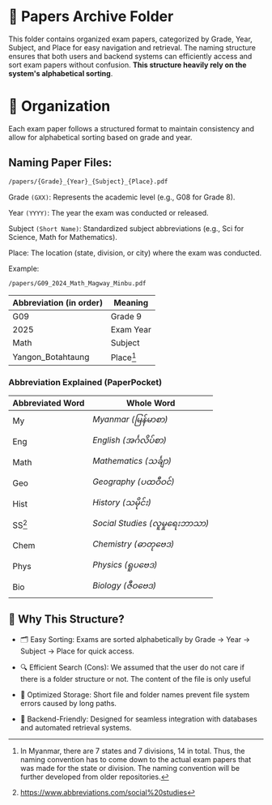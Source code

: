 # 📂 Papers Archive Folder
This folder contains organized exam papers, categorized by Grade, Year, Subject, and Place for easy navigation and retrieval. The naming structure ensures that both users and backend systems can efficiently access and sort exam papers without confusion. **This structure heavily rely on the system's alphabetical sorting**.

# 📌 Organization
Each exam paper follows a structured format to maintain consistency and allow for alphabetical sorting based on grade and year.

## Naming Paper Files:

```bash
/papers/{Grade}_{Year}_{Subject}_{Place}.pdf
```

Grade `(GXX)`: Represents the academic level (e.g., G08 for Grade 8).

Year `(YYYY)`: The year the exam was conducted or released.

Subject `(Short Name)`: Standardized subject abbreviations (e.g., Sci for Science, Math for Mathematics).

Place: The location (state, division, or city) where the exam was conducted.

Example:
```bash
/papers/G09_2024_Math_Magway_Minbu.pdf
```

| Abbreviation (in order) | Meaning   |
|--------------|-----------|
| G09          | Grade 9   |
| 2025         | Exam Year |
| Math         | Subject   |
| Yangon_Botahtaung | Place[^1] |

### Abbreviation Explained (PaperPocket)
| Abbreviated Word | Whole Word         |
|------------------|--------------------|
| My               | _Myanmar (မြန်မာစာ)_ |
| Eng              | _English (အင်္ဂလိပ်စာ)_ |
| Math             | _Mathematics (သင်္ချာ)_ |
| Geo              | _Geography (ပထဝီဝင်)_ |
| Hist             | _History (သမိုင်း)_ |
| SS[^2]           | _Social Studies (လူမှုရေးဘာသာ)_ |
| Chem             | _Chemistry (ဓာတုဗေဒ)_ |
| Phys             | _Physics (ရူပဗေဒ)_ |
| Bio              | _Biology (ဇီဝဗေဒ)_ |

## 📌 Why This Structure?
- 🗂 Easy Sorting: Exams are sorted alphabetically by Grade → Year → Subject → Place for quick access.

- 🔍 Efficient Search (Cons): We assumed that the user do not care if there is a folder structure or not. The content of the file is only useful 

- 🚀 Optimized Storage: Short file and folder names prevent file system errors caused by long paths.

- 🤖 Backend-Friendly: Designed for seamless integration with databases and automated retrieval systems.


[^1]: In Myanmar, there are 7 states and 7 divisions, 14 in total. Thus, the naming convention has to come down to the actual exam papers that was made for the state or division. The naming convention will be further developed from older repositories.

[^2]: https://www.abbreviations.com/social%20studies